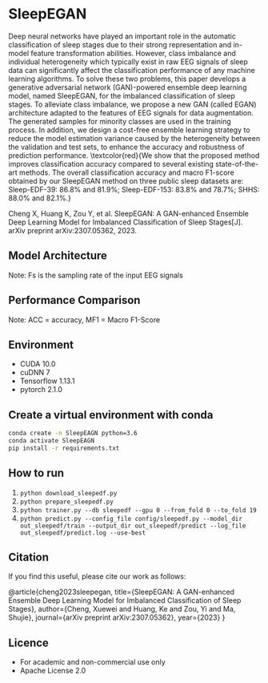 # SleepEGAN

Deep neural networks have played an important role in the automatic classification of sleep stages due to their strong representation and in-model feature transformation abilities. However,  class imbalance and individual heterogeneity which typically exist in raw EEG signals of sleep data can significantly affect the classification performance of any machine learning algorithms. To solve these two problems, this paper develops a generative adversarial network (GAN)-powered ensemble deep learning model, named SleepEGAN, for the imbalanced classification of sleep stages. 
To alleviate class imbalance, we propose a new GAN (called EGAN) architecture adapted to the features of EEG signals for data augmentation. The generated samples for minority classes are used in the training process. In addition, we design a cost-free ensemble learning strategy to reduce the model estimation variance caused by the heterogeneity between the validation and test sets, to enhance the accuracy and robustness of prediction performance. \textcolor{red}{We show that the proposed method improves classification accuracy compared to several existing state-of-the-art methods. 
The overall classification accuracy and macro F1-score obtained by our SleepEGAN method on three public sleep datasets are: Sleep-EDF-39: 86.8% and 81.9%; Sleep-EDF-153: 83.8% and 78.7%; SHHS: 88.0% and 82.1%.}

Cheng X, Huang K, Zou Y, et al. SleepEGAN: A GAN-enhanced Ensemble Deep Learning Model for Imbalanced Classification of Sleep Stages[J]. arXiv preprint arXiv:2307.05362, 2023.


## Model Architecture
Note: Fs is the sampling rate of the input EEG signals

## Performance Comparison
Note: ACC = accuracy, MF1 = Macro F1-Score


## Environment

* CUDA 10.0
* cuDNN 7
* Tensorflow 1.13.1
* pytorch  2.1.0

## Create a virtual environment with conda

```bash
conda create -n SleepEAGN python=3.6
conda activate SleepEAGN
pip install -r requirements.txt
```

## How to run

1. `python download_sleepedf.py`
1. `python prepare_sleepedf.py`
1. `python trainer.py --db sleepedf --gpu 0 --from_fold 0 --to_fold 19`
1. `python predict.py --config_file config/sleepedf.py --model_dir out_sleepedf/train --output_dir out_sleepedf/predict --log_file out_sleepedf/predict.log --use-best`

## Citation
If you find this useful, please cite our work as follows:

@article{cheng2023sleepegan,
  title={SleepEGAN: A GAN-enhanced Ensemble Deep Learning Model for Imbalanced Classification of Sleep Stages},
  author={Cheng, Xuewei and Huang, Ke and Zou, Yi and Ma, Shujie},
  journal={arXiv preprint arXiv:2307.05362},
  year={2023}
}

## Licence
- For academic and non-commercial use only
- Apache License 2.0
